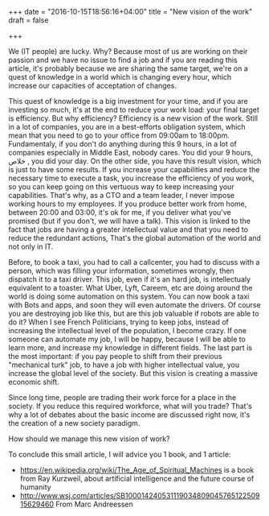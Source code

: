 +++
date = "2016-10-15T18:56:16+04:00"
title = "New vision of the work"
draft = false

+++

We (IT people) are lucky. Why? Because most of us are working on their passion and we have no issue to find a job and if you are reading this article, it's probably because we are sharing the same target, we're on a quest of knowledge in a world which is changing every hour, which increase our capacities of acceptation of changes.

This quest of knowledge is a big investment for your time, and if you are investing so much, it's at the end to reduce your work load: your final target is efficiency. But why efficiency? Efficiency is a new vision of the work. Still in a lot of companies, you are in a best-efforts obligation system, which mean that you need to go to your office from 09:00am to 18:00pm. Fundamentaly, if you don't do anything during this 9 hours, in a lot of companies especially in Middle East, nobody cares. You did your 9 hours, خلاص , you did your day. On the other side, you have this result vision, which is just to have some results. If you increase your capabilities and reduce the necessary time to execute a task, you increase the efficiency of you work, so you can keep going on this vertuous way to keep increasing your capabilities. That's why, as a CTO and a team leader, I never impose working hours to my employees. If you produce better work from home, between 20:00 and 03:00, it's ok for me, if you deliver what you've promised (but if you don't, we will have a talk). This vision is linked to the fact that jobs are having a greater intellectual value and that you need to reduce the redundant actions, That's the global automation of the world and not only in IT.

Before, to book a taxi, you had to call a callcenter, you had to discuss with a person, which was filling your information, sometimes wrongly, then dispatch it to a taxi driver. This job, even if it's an hard job, is intellectualy equivalent to a toaster. What Uber, Lyft, Careem, etc are doing around the world is doing some automation on this system. You can now book a taxi with Bots and apps, and soon they will even automate the drivers. Of course you are destroying job like this, but are this job valuable if robots are able to do it? When I see French Politicians, trying to keep jobs, instead of increasing the intellectual level of the population, I become crazy. If one someone can automate my job, I will be happy, because I will be able to learn more, and increase my knowledge in different fields. The last part is the most important: if you pay people to shift from their previous "mechanical turk" job, to have a job with higher intellectual value, you increase the global level of the society. But this vision is creating a massive economic shift.

Since long time, people are trading their work force for a place in the society. If you reduce this required workforce, what will you trade? That's why a lot of debates about the basic income are discussed right now, it's the creation of a new society paradigm.

How should we manage this new vision of work?

To conclude this small article, I will advice you 1 book, and 1 article:

* https://en.wikipedia.org/wiki/The_Age_of_Spiritual_Machines is a book from Ray Kurzweil, about artificial intelligence and the future course of humanity
* http://www.wsj.com/articles/SB10001424053111903480904576512250915629460 From Marc Andreessen

